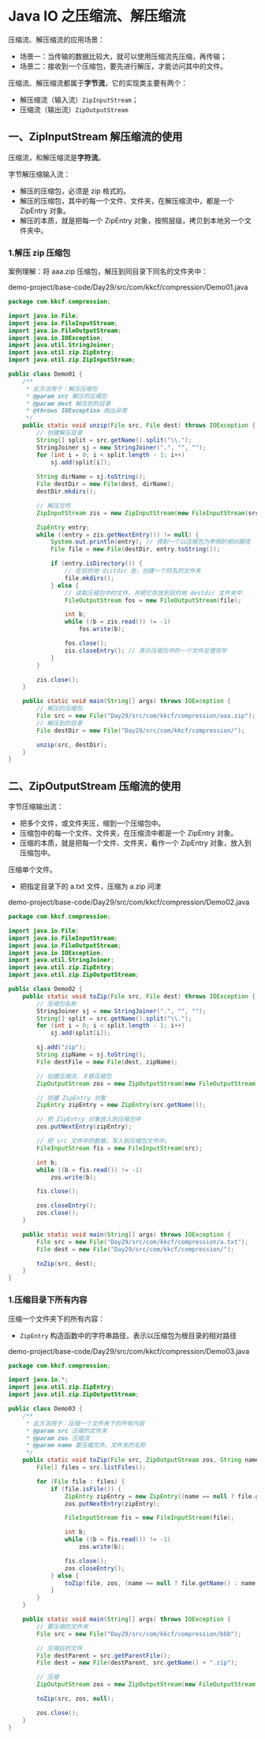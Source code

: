# Java IO 之压缩流、解压缩流

压缩流、解压缩流的应用场景：

- 场景一：当传输的数据比较大，就可以使用压缩流先压缩，再传输；
- 场景二：接收到一个压缩包，要先进行解压，才能访问其中的文件。

压缩流、解压缩流都属于**字节流**，它的实现类主要有两个：

- 解压缩流（输入流）`ZipInputStream`；
- 压缩流（输出流）`ZipOutputStream`

## 一、ZipInputStream 解压缩流的使用

压缩流，和解压缩流是**字符流**。

字节解压缩输入流：

- 解压的压缩包，必须是 zip 格式的。
- 解压的压缩包，其中的每一个文件、文件夹，在解压缩流中，都是一个 ZipEntry 对象。
- 解压的本质，就是把每一个 ZipEntry 对象，按照层级，拷贝到本地另一个文件夹中。

### 1.解压 zip 压缩包

案例理解：将 aaa.zip 压缩包，解压到同目录下同名的文件夹中：

demo-project/base-code/Day29/src/com/kkcf/compression/Demo01.java

```java
package com.kkcf.compression;

import java.io.File;
import java.io.FileInputStream;
import java.io.FileOutputStream;
import java.io.IOException;
import java.util.StringJoiner;
import java.util.zip.ZipEntry;
import java.util.zip.ZipInputStream;

public class Demo01 {
    /**
     * 此方法用于：解压压缩包
     * @param src 解压的压缩包
     * @param dest 解压到的目录
     * @throws IOException 抛出异常
     */
    public static void unzip(File src, File dest) throws IOException {
        // 创建解压目录
        String[] split = src.getName().split("\\.");
        StringJoiner sj = new StringJoiner(".", "", "");
        for (int i = 0; i < split.length - 1; i++)
            sj.add(split[i]);
        
        String dirName = sj.toString();
        File destDir = new File(dest, dirName);
        destDir.mkdirs();

        // 解压文件
        ZipInputStream zis = new ZipInputStream(new FileInputStream(src));

        ZipEntry entry;
        while ((entry = zis.getNextEntry()) != null) {
            System.out.println(entry); // 得到一个以压缩包为参照的相对路径
            File file = new File(destDir, entry.toString());

            if (entry.isDirectory()) {
                // 在目的地 distdir 处，创建一个同名的文件夹
                file.mkdirs();
            } else {
                // 读取压缩包中的文件，并把它存放到目的地 destdir 文件夹中
                FileOutputStream fos = new FileOutputStream(file);

                int b;
                while ((b = zis.read()) != -1)
                    fos.write(b);

                fos.close();
                zis.closeEntry(); // 表示压缩包中的一个文件处理完毕
            }
        }

        zis.close();
    }

    public static void main(String[] args) throws IOException {
        // 解压的压缩包
        File src = new File("Day29/src/com/kkcf/compression/aaa.zip");
        // 解压到的目录
        File destDir = new File("Day29/src/com/kkcf/compression/");

        unzip(src, destDir);
    }
}
```

## 二、ZipOutputStream 压缩流的使用

字节压缩输出流：

- 把多个文件，或文件夹压，缩到一个压缩包中。
- 压缩包中的每一个文件、文件夹，在压缩流中都是一个 ZipEntry 对象。
- 压缩的本质，就是把每一个文件、文件夹，看作一个 ZipEntry 对象，放入到压缩包中。

压缩单个文件。

- 把指定目录下的 a.txt 文件，压缩为 a.zip 问津

demo-project/base-code/Day29/src/com/kkcf/compression/Demo02.java

```java
package com.kkcf.compression;

import java.io.File;
import java.io.FileInputStream;
import java.io.FileOutputStream;
import java.io.IOException;
import java.util.StringJoiner;
import java.util.zip.ZipEntry;
import java.util.zip.ZipOutputStream;

public class Demo02 {
    public static void toZip(File src, File dest) throws IOException {
        // 压缩包名称
        StringJoiner sj = new StringJoiner(".", "", "");
        String[] split = src.getName().split("\\.");
        for (int i = 0; i < split.length - 1; i++)
            sj.add(split[i]);

        sj.add("zip");
        String zipName = sj.toString();
        File destFile = new File(dest, zipName);

        // 创建压缩流，关联压缩包
        ZipOutputStream zos = new ZipOutputStream(new FileOutputStream(destFile));

        // 创建 ZipEntry 对象
        ZipEntry zipEntry = new ZipEntry(src.getName());

        // 把 ZipEntry 对象放入到压缩包中
        zos.putNextEntry(zipEntry);

        // 把 src 文件中的数据，写入到压缩包文件中。
        FileInputStream fis = new FileInputStream(src);

        int b;
        while ((b = fis.read()) != -1)
            zos.write(b);

        fis.close();

        zos.closeEntry();
        zos.close();
    }

    public static void main(String[] args) throws IOException {
        File src = new File("Day29/src/com/kkcf/compression/a.txt");
        File dest = new File("Day29/src/com/kkcf/compression/");

        toZip(src, dest);
    }
}
```

### 1.压缩目录下所有内容

压缩一个文件夹下的所有内容：

- `ZipEntry` 构造函数中的字符串路径，表示以压缩包为根目录的相对路径

demo-project/base-code/Day29/src/com/kkcf/compression/Demo03.java

```java
package com.kkcf.compression;

import java.io.*;
import java.util.zip.ZipEntry;
import java.util.zip.ZipOutputStream;

public class Demo03 {
    /**
     * 此方法用于：压缩一个文件夹下的所有内容
     * @param src 压缩的文件夹
     * @param zos 压缩流
     * @param name 要压缩文件、文件夹的名称
     */
    public static void toZip(File src, ZipOutputStream zos, String name) throws IOException {
        File[] files = src.listFiles();

        for (File file : files) {
            if (file.isFile()) {
                ZipEntry zipEntry = new ZipEntry((name == null ? file.getName() : name + "/") + file.getName()); // 难点
                zos.putNextEntry(zipEntry);

                FileInputStream fis = new FileInputStream(file);

                int b;
                while ((b = fis.read()) != -1)
                    zos.write(b);

                fis.close();
                zos.closeEntry();
            } else {
                toZip(file, zos, (name == null ? file.getName() : name + "/") + file.getName());
            }
        }
    }

    public static void main(String[] args) throws IOException {
        // 要压缩的文件夹
        File src = new File("Day29/src/com/kkcf/compression/bbb");

        // 压缩后的文件
        File destParent = src.getParentFile();
        File dest = new File(destParent, src.getName() + ".zip");

        // 压缩
        ZipOutputStream zos = new ZipOutputStream(new FileOutputStream(dest));

        toZip(src, zos, null);

        zos.close();
    }
}
```
